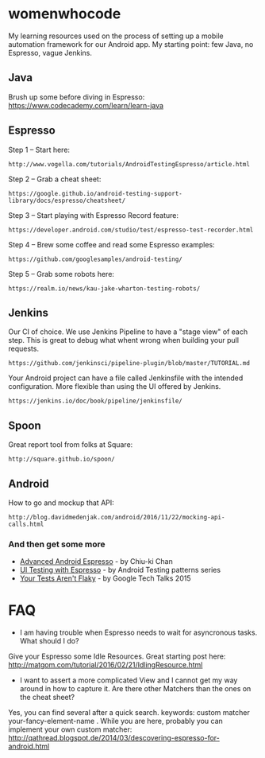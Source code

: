 # womenwhocode

My learning resources used on the process of setting up a mobile automation framework for our Android app. My starting point:
few Java, no Espresso, vague Jenkins.

## Java

Brush up some before diving in Espresso: https://www.codecademy.com/learn/learn-java

## Espresso

Step 1 –  Start here:

```
http://www.vogella.com/tutorials/AndroidTestingEspresso/article.html
```

Step 2 – Grab a cheat sheet:

```
https://google.github.io/android-testing-support-library/docs/espresso/cheatsheet/
```
Step 3 – Start playing with Espresso Record feature:

```
https://developer.android.com/studio/test/espresso-test-recorder.html
```

Step 4 – Brew some coffee and read some Espresso examples:

```
https://github.com/googlesamples/android-testing/
```

 Step 5 – Grab some robots here:

```
https://realm.io/news/kau-jake-wharton-testing-robots/
```

## Jenkins

Our CI of choice. We use Jenkins Pipeline to have a "stage view" of each step. This is great to debug what whent wrong when building your pull requests.

```
https://github.com/jenkinsci/pipeline-plugin/blob/master/TUTORIAL.md
```

Your Android project can have a file called Jenkinsfile with the intended configuration. More flexible than using the UI offered by Jenkins.

```
https://jenkins.io/doc/book/pipeline/jenkinsfile/
```

## Spoon

Great report tool from folks at Square:

```
http://square.github.io/spoon/
```

## Android

How to go and mockup that API:
```
http://blog.davidmedenjak.com/android/2016/11/22/mocking-api-calls.html
```

### And then get some more

* [Advanced Android Espresso](https://www.youtube.com/watch?v=JlHJFZvZyxw) - by Chiu-ki Chan
* [UI Testing with Espresso](https://maven.apache.org/) - by Android Testing patterns series
* [Your Tests Aren't Flaky](https://www.youtube.com/watch?v=hmk1h40shaE) - by Google Tech Talks 2015

# FAQ

* I am having trouble when Espresso needs to wait for asyncronous tasks. What should I do?

Give your Espresso some Idle Resources. Great starting post here: http://matgom.com/tutorial/2016/02/21/IdlingResource.html

* I want to assert a more complicated View and I cannot get my way around in how to capture it. Are there other Matchers than the ones on the cheat sheet?

Yes, you can find several after a quick search. keywords: custom matcher your-fancy-element-name .
While you are here, probably you can implement your own custom matcher: http://qathread.blogspot.de/2014/03/descovering-espresso-for-android.html
